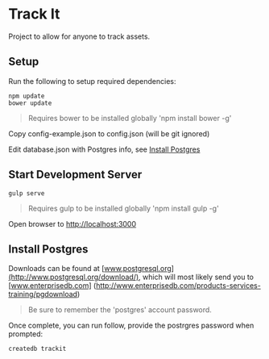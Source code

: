 # Track It

Project to allow for anyone to track assets.

## Setup

Run the following to setup required dependencies:
```
npm update
bower update
```

> Requires bower to be installed globally 'npm install bower -g'

Copy config-example.json to config.json (will be git ignored)

Edit database.json with Postgres info, see [Install Postgres](#install-postgres)

## Start Development Server

```
gulp serve
```

> Requires gulp to be installed globally 'npm install gulp -g'

Open browser to [http://localhost:3000](http://localhost:3000)

## Install Postgres

Downloads can be found at [www.postgresql.org](http://www.postgresql.org/download/), which will most likely send you
to [www.enterprisedb.com] (http://www.enterprisedb.com/products-services-training/pgdownload)

> Be sure to remember the 'postgres' account password.

Once complete, you can run follow, provide the postrgres password when prompted:
```
createdb trackit
```

